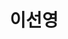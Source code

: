 ---
layout: hubs
key: Q56606161
title: 이선영
name: 이선영
description: 호암 문일평의 외손녀
score: 0.00030251438702142927
degree: 6
---